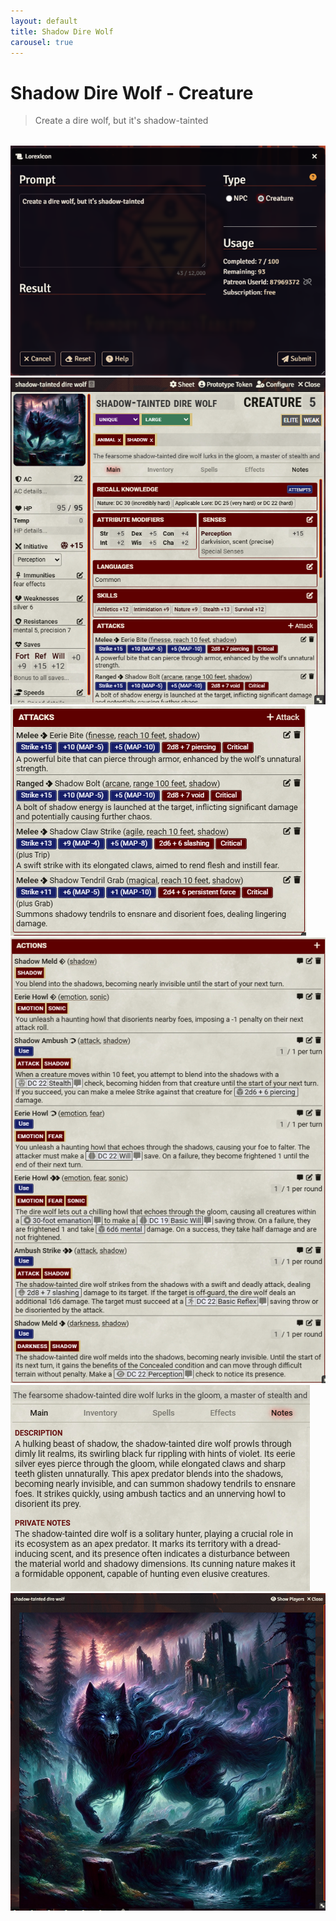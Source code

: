```yaml
---
layout: default
title: Shadow Dire Wolf
carousel: true
---
```


# Shadow Dire Wolf - Creature

> Create a dire wolf, but it's shadow-tainted

<div class="swiper" style="width:100%;max-width:600px;margin:2rem auto;">
  <div class="swiper-wrapper">
    <div class="swiper-slide">
      <img src="../images/shadow-dire-wolf/01-prompt.png" alt="Prompt">
    </div>
    <div class="swiper-slide">
      <img src="../images/shadow-dire-wolf/02-actor.png" alt="Actor">
    </div>
    <div class="swiper-slide">
      <img src="../images/shadow-dire-wolf/03-attacks.png" alt="Attacks panel">
    </div>
    <div class="swiper-slide">
      <img src="../images/shadow-dire-wolf/04-actions.png" alt="Actions panel">
    </div>
    <div class="swiper-slide">
      <img src="../images/shadow-dire-wolf/05-notes.png" alt="Notes tab">
    </div>
    <div class="swiper-slide">
      <img src="../images/shadow-dire-wolf/06-portrait.png" alt="Portrait">
    </div>
  </div>

  <!-- Navigation buttons -->
  <div class="swiper-button-prev"></div>
  <div class="swiper-button-next"></div>

  <!-- Pagination dots -->
  <div class="swiper-pagination"></div>
</div>
